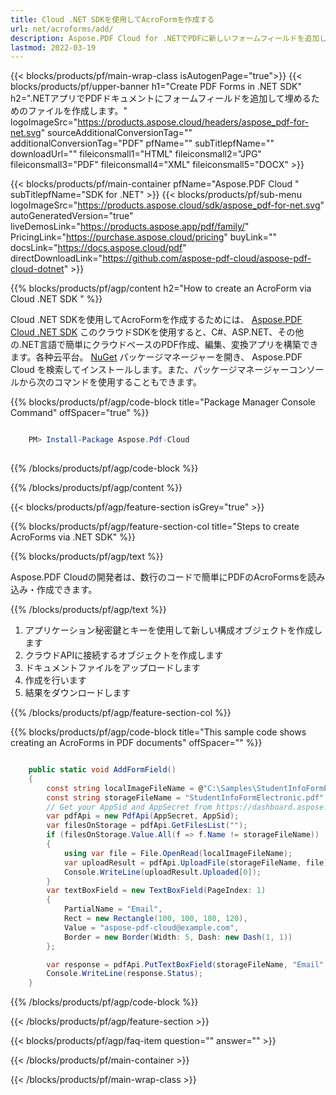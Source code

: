 ```yaml
---
title: Cloud .NET SDKを使用してAcroFormを作成する
url: net/acroforms/add/
description: Aspose.PDF Cloud for .NETでPDFに新しいフォームフィールドを追加します。数秒でインタラクティブなAcroFormsを作成します。
lastmod: 2022-03-19
---
```


{{< blocks/products/pf/main-wrap-class isAutogenPage="true">}}
{{< blocks/products/pf/upper-banner h1="Create PDF Forms in .NET SDK" h2=".NETアプリでPDFドキュメントにフォームフィールドを追加して埋めるためのファイルを作成します。" logoImageSrc="https://products.aspose.cloud/headers/aspose_pdf-for-net.svg" sourceAdditionalConversionTag="" additionalConversionTag="PDF" pfName="" subTitlepfName="" downloadUrl="" fileiconsmall1="HTML" fileiconsmall2="JPG" fileiconsmall3="PDF" fileiconsmall4="XML" fileiconsmall5="DOCX" >}}

{{< blocks/products/pf/main-container pfName="Aspose.PDF Cloud " subTitlepfName="SDK for .NET" >}}
{{< blocks/products/pf/sub-menu logoImageSrc="https://products.aspose.cloud/sdk/aspose_pdf-for-net.svg"
autoGeneratedVersion="true"
liveDemosLink="https://products.aspose.app/pdf/family/" PricingLink="https://purchase.aspose.cloud/pricing" buyLink="" docsLink="https://docs.aspose.cloud/pdf"  directDownloadLink="https://github.com/aspose-pdf-cloud/aspose-pdf-cloud-dotnet" >}}

{{% blocks/products/pf/agp/content h2="How to create an AcroForm via Cloud .NET SDK " %}}

Cloud .NET SDKを使用してAcroFormを作成するためには、
[Aspose.PDF Cloud .NET SDK](https://products.aspose.cloud/pdf/net/)
このクラウドSDKを使用すると、C#、ASP.NET、その他の.NET言語で簡単にクラウドベースのPDF作成、編集、変換アプリを構築できます。各种云平台。
[NuGet](https://www.nuget.org/packages/Aspose.Pdf-Cloud)
パッケージマネージャーを開き、
Aspose.PDF Cloud
を検索してインストールします。また、パッケージマネージャーコンソールから次のコマンドを使用することもできます。

{{% blocks/products/pf/agp/code-block title="Package Manager Console Command" offSpacer="true" %}}

```powershell

    PM> Install-Package Aspose.Pdf-Cloud
     
```

{{% /blocks/products/pf/agp/code-block %}}

{{% /blocks/products/pf/agp/content %}}

{{< blocks/products/pf/agp/feature-section isGrey="true" >}}

{{% blocks/products/pf/agp/feature-section-col title="Steps to create AcroForms via .NET SDK" %}}

{{% blocks/products/pf/agp/text %}}

Aspose.PDF Cloudの開発者は、数行のコードで簡単にPDFのAcroFormsを読み込み・作成できます。

{{% /blocks/products/pf/agp/text %}}

1. アプリケーション秘密鍵とキーを使用して新しい構成オブジェクトを作成します
1. クラウドAPIに接続するオブジェクトを作成します
1. ドキュメントファイルをアップロードします
1. 作成を行います
1. 結果をダウンロードします

{{% /blocks/products/pf/agp/feature-section-col %}}

{{% blocks/products/pf/agp/code-block title="This sample code shows creating an AcroForms in PDF documents" offSpacer="" %}}

```cs

    public static void AddFormField()
    {
        const string localImageFileName = @"C:\Samples\StudentInfoFormElectronic.pdf";
        const string storageFileName = "StudentInfoFormElectronic.pdf";
        // Get your AppSid and AppSecret from https://dashboard.aspose.cloud (free registration required).            
        var pdfApi = new PdfApi(AppSecret, AppSid);
        var filesOnStorage = pdfApi.GetFilesList("");
        if (filesOnStorage.Value.All(f => f.Name != storageFileName))
        {
            using var file = File.OpenRead(localImageFileName);
            var uploadResult = pdfApi.UploadFile(storageFileName, file);
            Console.WriteLine(uploadResult.Uploaded[0]);
        }
        var textBoxField = new TextBoxField(PageIndex: 1)
        {
            PartialName = "Email",
            Rect = new Rectangle(100, 100, 180, 120),
            Value = "aspose-pdf-cloud@example.com",
            Border = new Border(Width: 5, Dash: new Dash(1, 1))
        };

        var response = pdfApi.PutTextBoxField(storageFileName, "Email", textBoxField);
        Console.WriteLine(response.Status);
    }
```

{{% /blocks/products/pf/agp/code-block %}}

{{< /blocks/products/pf/agp/feature-section >}}

{{< blocks/products/pf/agp/faq-item question="" answer="" >}}

{{< /blocks/products/pf/main-container >}}

{{< /blocks/products/pf/main-wrap-class >}}

